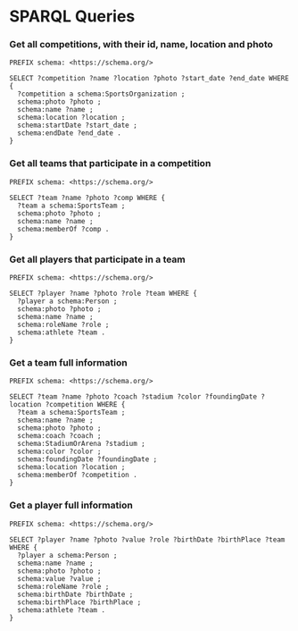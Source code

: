 # SPARQL Queries

### Get all competitions, with their id, name, location and photo

```
PREFIX schema: <https://schema.org/> 

SELECT ?competition ?name ?location ?photo ?start_date ?end_date WHERE {
  ?competition a schema:SportsOrganization ;
  schema:photo ?photo ;
  schema:name ?name ;
  schema:location ?location ;
  schema:startDate ?start_date ;
  schema:endDate ?end_date .
}
```


### Get all teams that participate in a competition

```
PREFIX schema: <https://schema.org/> 

SELECT ?team ?name ?photo ?comp WHERE {
  ?team a schema:SportsTeam ;
  schema:photo ?photo ;
  schema:name ?name ;
  schema:memberOf ?comp .
}

```

### Get all players that participate in a team

```
PREFIX schema: <https://schema.org/> 

SELECT ?player ?name ?photo ?role ?team WHERE {
  ?player a schema:Person ;
  schema:photo ?photo ;
  schema:name ?name ;
  schema:roleName ?role ;
  schema:athlete ?team .
}
```

### Get a team full information

```
PREFIX schema: <https://schema.org/> 

SELECT ?team ?name ?photo ?coach ?stadium ?color ?foundingDate ?location ?competition WHERE {
  ?team a schema:SportsTeam ;
  schema:name ?name ;
  schema:photo ?photo ;
  schema:coach ?coach ;
  schema:StadiumOrArena ?stadium ;
  schema:color ?color ;
  schema:foundingDate ?foundingDate ;
  schema:location ?location ;
  schema:memberOf ?competition .
}
```	

### Get a player full information

```
PREFIX schema: <https://schema.org/> 

SELECT ?player ?name ?photo ?value ?role ?birthDate ?birthPlace ?team WHERE {
  ?player a schema:Person ;
  schema:name ?name ;
  schema:photo ?photo ;
  schema:value ?value ;
  schema:roleName ?role ;
  schema:birthDate ?birthDate ;
  schema:birthPlace ?birthPlace ;
  schema:athlete ?team .
}
```



